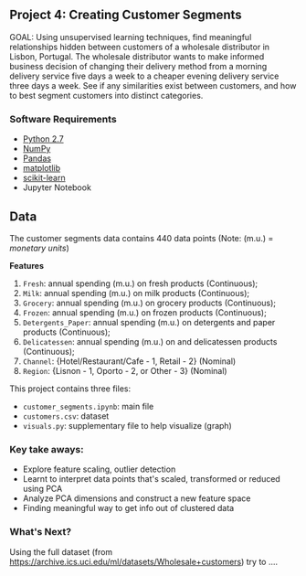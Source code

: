## Project 4: Creating Customer Segments
GOAL: Using unsupervised learning techniques, find meaningful relationships hidden between customers of a wholesale distributor in Lisbon, Portugal. The wholesale distributor wants to make informed business decision of changing their delivery method from a morning delivery service five days a week to a cheaper evening delivery service three days a week. See if any similarities exist between customers, and how to best segment customers into distinct categories.

### Software Requirements
- [Python 2.7](https://www.python.org/download/releases/2.7/)
- [NumPy](http://www.numpy.org/)
- [Pandas](http://pandas.pydata.org)
- [matplotlib](http://matplotlib.org/)
- [scikit-learn](http://scikit-learn.org/stable/)
- Jupyter Notebook

## Data
The customer segments data contains 440 data points (Note: (m.u.) = *monetary units*)

**Features**
1) `Fresh`: annual spending (m.u.) on fresh products (Continuous); 
2) `Milk`: annual spending (m.u.) on milk products (Continuous); 
3) `Grocery`: annual spending (m.u.) on grocery products (Continuous); 
4) `Frozen`: annual spending (m.u.) on frozen products (Continuous);
5) `Detergents_Paper`: annual spending (m.u.) on detergents and paper products (Continuous);
6) `Delicatessen`: annual spending (m.u.) on and delicatessen products (Continuous); 
7) `Channel`: {Hotel/Restaurant/Cafe - 1, Retail - 2} (Nominal)
8) `Region`: {Lisnon - 1, Oporto - 2, or Other - 3} (Nominal) 

This project contains three files:

- `customer_segments.ipynb`: main file
- `customers.csv`: dataset
- `visuals.py`: supplementary file to help visualize (graph)

### Key take aways:
- Explore feature scaling, outlier detection
- Learnt to interpret data points that's scaled, transformed or reduced using PCA
- Analyze PCA dimensions and construct a new feature space
- Finding meaningful way to get info out of clustered data 

### What's Next?
Using the full dataset (from https://archive.ics.uci.edu/ml/datasets/Wholesale+customers) try to ....